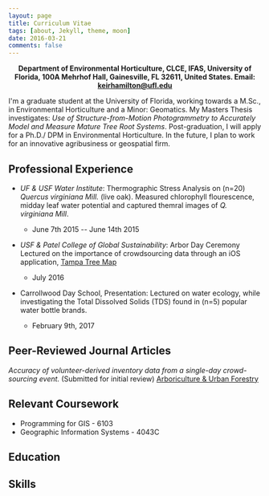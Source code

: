 ```yaml
---
layout: page
title: Curriculum Vitae
tags: [about, Jekyll, theme, moon]
date: 2016-03-21
comments: false
---
```

    
<center>
<b>
Department of Environmental Horticulture, CLCE, IFAS, University of Florida, 100A Mehrhof Hall, Gainesville, FL 32611, United States. Email: <a href="mailto:keirhamilton@ufl.edu">keirhamilton@ufl.edu</a>
</b>
</center>

I'm a graduate student at the University of Florida, working towards a M.Sc., in Environmental Horticulture and a Minor: Geomatics. My Masters Thesis investigates: _Use of Structure-from-Motion Photogrammetry to Accurately Model and Measure Mature Tree Root Systems_. Post-graduation, I will apply for a Ph.D./ DPM in Environmental Horticulture. In the future, I plan to work for an innovative agribusiness or geospatial firm.

## Professional Experience

* _UF & USF Water Institute_: Thermographic Stress Analysis on (n=20) _Quercus virginiana Mill._ (live oak). Measured chlorophyll flourescence, midday leaf water potential and captured themral images of _Q. virginiana Mill_.
    * June 7th 2015 -- June 14th 2015

* _USF & Patel College of Global Sustainability_: Arbor Day Ceremony Lectured on the importance of crowdsourcing data through an iOS application, <a href="http://tampatreemap.usf.edu/">Tampa Tree Map</a>
    * July 2016

* Carrollwood Day School, Presentation:
Lectured on water ecology, while investigating the Total Dissolved Solids (TDS) found in (n=5) popular water bottle brands. 
    * February 9th, 2017

## Peer-Reviewed Journal Articles

_Accuracy of volunteer-derived inventory data from a single-day crowd-sourcing event._ (Submitted for initial review) <a href="http://joa.isa-arbor.com/">Arboriculture & Urban Forestry</a>

## Relevant Coursework

* Programming for GIS - 6103
* Geographic Information Systems - 4043C

## Education

## Skills


